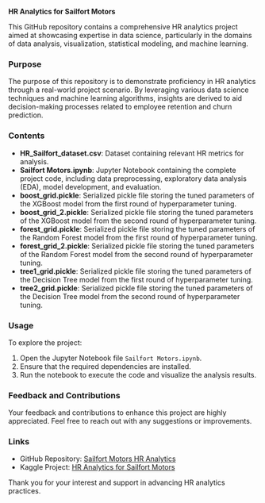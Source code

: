 **HR Analytics for Sailfort Motors**

This GitHub repository contains a comprehensive HR analytics project aimed at showcasing expertise in data science, particularly in the domains of data analysis, visualization, statistical modeling, and machine learning.

### Purpose

The purpose of this repository is to demonstrate proficiency in HR analytics through a real-world project scenario. By leveraging various data science techniques and machine learning algorithms, insights are derived to aid decision-making processes related to employee retention and churn prediction.

### Contents

- **HR_Sailfort_dataset.csv**: Dataset containing relevant HR metrics for analysis.
- **Sailfort Motors.ipynb**: Jupyter Notebook containing the complete project code, including data preprocessing, exploratory data analysis (EDA), model development, and evaluation.
- **boost_grid.pickle**: Serialized pickle file storing the tuned parameters of the XGBoost model from the first round of hyperparameter tuning.
- **boost_grid_2.pickle**: Serialized pickle file storing the tuned parameters of the XGBoost model from the second round of hyperparameter tuning.
- **forest_grid.pickle**: Serialized pickle file storing the tuned parameters of the Random Forest model from the first round of hyperparameter tuning.
- **forest_grid_2.pickle**: Serialized pickle file storing the tuned parameters of the Random Forest model from the second round of hyperparameter tuning.
- **tree1_grid.pickle**: Serialized pickle file storing the tuned parameters of the Decision Tree model from the first round of hyperparameter tuning.
- **tree2_grid.pickle**: Serialized pickle file storing the tuned parameters of the Decision Tree model from the second round of hyperparameter tuning.

### Usage

To explore the project:

1. Open the Jupyter Notebook file `Sailfort Motors.ipynb`.
2. Ensure that the required dependencies are installed.
3. Run the notebook to execute the code and visualize the analysis results.

### Feedback and Contributions

Your feedback and contributions to enhance this project are highly appreciated. Feel free to reach out with any suggestions or improvements.

### Links

- GitHub Repository: [Sailfort Motors HR Analytics]([https://github.com/yourusername/SailfortMotorsHRAnalytics](https://github.com/tohidkhanbagani/Sailfort_Motors_HR_Analysis_and_Predictive_Modeling/tree/main))
- Kaggle Project: [HR Analytics for Sailfort Motors](https://www.kaggle.com/code/tohidkhanbagani/sailfort-motors)

Thank you for your interest and support in advancing HR analytics practices.
